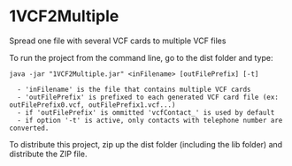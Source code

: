 # 1VCF2Multiple
Spread one file with several VCF cards to multiple VCF files

To run the project from the command line, go to the dist folder and type:

    java -jar "1VCF2Multiple.jar" <inFilename> [outFilePrefix] [-t]

      - 'inFilename' is the file that contains multiple VCF cards
      - 'outFilePrefix' is prefixed to each generated VCF card file (ex: outFilePrefix0.vcf, outFilePrefix1.vcf...)
      - if 'outFilePrefix' is ommitted 'vcfContact_' is used by default
      - if option '-t' is active, only contacts with telephone number are converted.

To distribute this project, zip up the dist folder (including the lib folder) and distribute the ZIP file.
